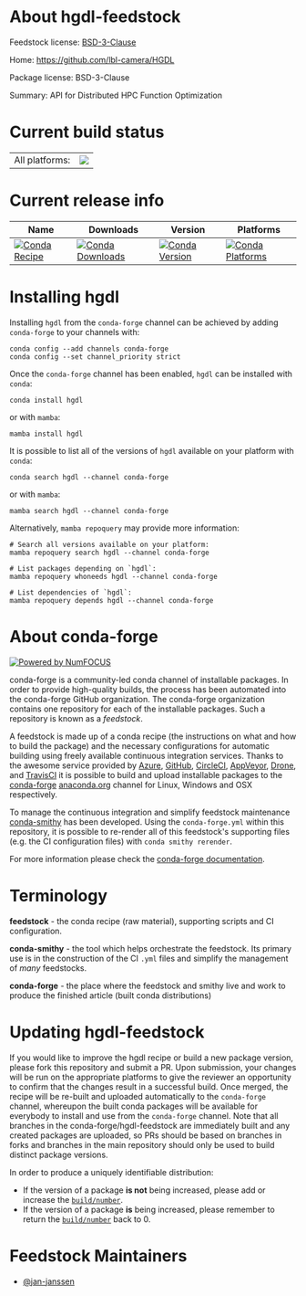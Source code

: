 About hgdl-feedstock
====================

Feedstock license: [BSD-3-Clause](https://github.com/conda-forge/hgdl-feedstock/blob/main/LICENSE.txt)

Home: https://github.com/lbl-camera/HGDL

Package license: BSD-3-Clause

Summary: API for Distributed HPC Function Optimization

Current build status
====================


<table><tr><td>All platforms:</td>
    <td>
      <a href="https://dev.azure.com/conda-forge/feedstock-builds/_build/latest?definitionId=19357&branchName=main">
        <img src="https://dev.azure.com/conda-forge/feedstock-builds/_apis/build/status/hgdl-feedstock?branchName=main">
      </a>
    </td>
  </tr>
</table>

Current release info
====================

| Name | Downloads | Version | Platforms |
| --- | --- | --- | --- |
| [![Conda Recipe](https://img.shields.io/badge/recipe-hgdl-green.svg)](https://anaconda.org/conda-forge/hgdl) | [![Conda Downloads](https://img.shields.io/conda/dn/conda-forge/hgdl.svg)](https://anaconda.org/conda-forge/hgdl) | [![Conda Version](https://img.shields.io/conda/vn/conda-forge/hgdl.svg)](https://anaconda.org/conda-forge/hgdl) | [![Conda Platforms](https://img.shields.io/conda/pn/conda-forge/hgdl.svg)](https://anaconda.org/conda-forge/hgdl) |

Installing hgdl
===============

Installing `hgdl` from the `conda-forge` channel can be achieved by adding `conda-forge` to your channels with:

```
conda config --add channels conda-forge
conda config --set channel_priority strict
```

Once the `conda-forge` channel has been enabled, `hgdl` can be installed with `conda`:

```
conda install hgdl
```

or with `mamba`:

```
mamba install hgdl
```

It is possible to list all of the versions of `hgdl` available on your platform with `conda`:

```
conda search hgdl --channel conda-forge
```

or with `mamba`:

```
mamba search hgdl --channel conda-forge
```

Alternatively, `mamba repoquery` may provide more information:

```
# Search all versions available on your platform:
mamba repoquery search hgdl --channel conda-forge

# List packages depending on `hgdl`:
mamba repoquery whoneeds hgdl --channel conda-forge

# List dependencies of `hgdl`:
mamba repoquery depends hgdl --channel conda-forge
```


About conda-forge
=================

[![Powered by
NumFOCUS](https://img.shields.io/badge/powered%20by-NumFOCUS-orange.svg?style=flat&colorA=E1523D&colorB=007D8A)](https://numfocus.org)

conda-forge is a community-led conda channel of installable packages.
In order to provide high-quality builds, the process has been automated into the
conda-forge GitHub organization. The conda-forge organization contains one repository
for each of the installable packages. Such a repository is known as a *feedstock*.

A feedstock is made up of a conda recipe (the instructions on what and how to build
the package) and the necessary configurations for automatic building using freely
available continuous integration services. Thanks to the awesome service provided by
[Azure](https://azure.microsoft.com/en-us/services/devops/), [GitHub](https://github.com/),
[CircleCI](https://circleci.com/), [AppVeyor](https://www.appveyor.com/),
[Drone](https://cloud.drone.io/welcome), and [TravisCI](https://travis-ci.com/)
it is possible to build and upload installable packages to the
[conda-forge](https://anaconda.org/conda-forge) [anaconda.org](https://anaconda.org/)
channel for Linux, Windows and OSX respectively.

To manage the continuous integration and simplify feedstock maintenance
[conda-smithy](https://github.com/conda-forge/conda-smithy) has been developed.
Using the ``conda-forge.yml`` within this repository, it is possible to re-render all of
this feedstock's supporting files (e.g. the CI configuration files) with ``conda smithy rerender``.

For more information please check the [conda-forge documentation](https://conda-forge.org/docs/).

Terminology
===========

**feedstock** - the conda recipe (raw material), supporting scripts and CI configuration.

**conda-smithy** - the tool which helps orchestrate the feedstock.
                   Its primary use is in the construction of the CI ``.yml`` files
                   and simplify the management of *many* feedstocks.

**conda-forge** - the place where the feedstock and smithy live and work to
                  produce the finished article (built conda distributions)


Updating hgdl-feedstock
=======================

If you would like to improve the hgdl recipe or build a new
package version, please fork this repository and submit a PR. Upon submission,
your changes will be run on the appropriate platforms to give the reviewer an
opportunity to confirm that the changes result in a successful build. Once
merged, the recipe will be re-built and uploaded automatically to the
`conda-forge` channel, whereupon the built conda packages will be available for
everybody to install and use from the `conda-forge` channel.
Note that all branches in the conda-forge/hgdl-feedstock are
immediately built and any created packages are uploaded, so PRs should be based
on branches in forks and branches in the main repository should only be used to
build distinct package versions.

In order to produce a uniquely identifiable distribution:
 * If the version of a package **is not** being increased, please add or increase
   the [``build/number``](https://docs.conda.io/projects/conda-build/en/latest/resources/define-metadata.html#build-number-and-string).
 * If the version of a package **is** being increased, please remember to return
   the [``build/number``](https://docs.conda.io/projects/conda-build/en/latest/resources/define-metadata.html#build-number-and-string)
   back to 0.

Feedstock Maintainers
=====================

* [@jan-janssen](https://github.com/jan-janssen/)

